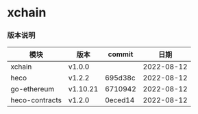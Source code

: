 # xchain

### 版本说明

| 模块           | 版本     | commit  | 日期       |
| -------------- | -------- | ------- | ---------- |
| xchain         | v1.0.0   |         | 2022-08-12 |
| heco           | v1.2.2   | 695d38c | 2022-08-12 |
| go-ethereum    | v1.10.21 | 6710942 | 2022-08-12 |
| heco-contracts | v1.2.0   | 0eced14 | 2022-08-12 |

